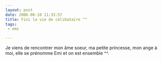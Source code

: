 ```yaml
---
layout: post
date: 2006-06-10 11:33:57
title: Fini la vie de célibataire ^^
tags:
 - emi

---
```


Je viens de rencontrer mon âme soeur, ma petite princesse, mon ange à moi, elle se prénomme Emi et on est ensemble ^^.
